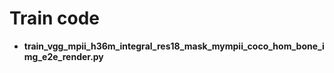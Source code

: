 # Train code

- **train_vgg_mpii_h36m_integral_res18_mask_mympii_coco_hom_bone_img_e2e_render.py**

  
